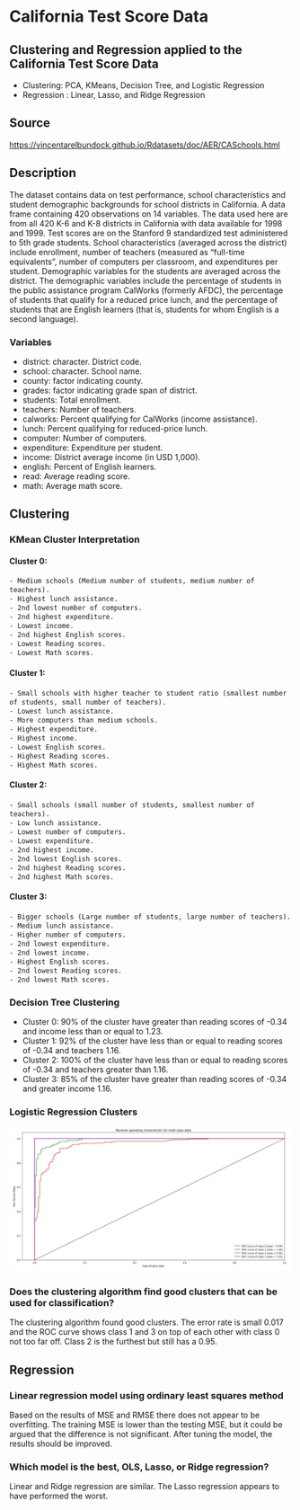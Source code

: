 # California Test Score Data
## Clustering and Regression applied to the California Test Score Data
- Clustering: PCA, KMeans, Decision Tree, and Logistic Regression
- Regression : Linear, Lasso, and Ridge Regression

## Source
https://vincentarelbundock.github.io/Rdatasets/doc/AER/CASchools.html

## Description
The dataset contains data on test performance, school characteristics and student demographic backgrounds for school districts in California.
A data frame containing 420 observations on 14 variables.
The data used here are from all 420 K-6 and K-8 districts in California with data available for 1998 and 1999. 
Test scores are on the Stanford 9 standardized test administered to 5th grade students. 
School characteristics (averaged across the district) include enrollment, number of teachers (measured as “full-time equivalents”, number of computers per classroom, and expenditures per student. 
Demographic variables for the students are averaged across the district. 
The demographic variables include the percentage of students in the public assistance program CalWorks (formerly AFDC), the percentage of students that qualify for a reduced price lunch, and the percentage of students that are English learners (that is, students for whom English is a second language).

### Variables
- district: character. District code.
- school: character. School name.
- county: factor indicating county.
- grades: factor indicating grade span of district.
- students: Total enrollment.
- teachers: Number of teachers.
- calworks: Percent qualifying for CalWorks (income assistance).
- lunch: Percent qualifying for reduced-price lunch.
- computer: Number of computers.
- expenditure: Expenditure per student.
- income: District average income (in USD 1,000).
- english: Percent of English learners.
- read: Average reading score.
- math: Average math score.

## Clustering
### KMean Cluster Interpretation
#### Cluster 0:
    - Medium schools (Medium number of students, medium number of teachers).
    - Highest lunch assistance.
    - 2nd lowest number of computers.
    - 2nd highest expenditure.
    - Lowest income.
    - 2nd highest English scores.
    - Lowest Reading scores.
    - Lowest Math scores.
    
#### Cluster 1: 
    - Small schools with higher teacher to student ratio (smallest number of students, small number of teachers).
    - Lowest lunch assistance.
    - More computers than medium schools.
    - Highest expenditure.
    - Highest income.
    - Lowest English scores.
    - Highest Reading scores.
    - Highest Math scores.

#### Cluster 2: 
    - Small schools (small number of students, smallest number of teachers).
    - Low lunch assistance.
    - Lowest number of computers.   
    - Lowest expenditure.
    - 2nd highest income.
    - 2nd lowest English scores. 
    - 2nd highest Reading scores.
    - 2nd highest Math scores.
    
#### Cluster 3: 
    - Bigger schools (Large number of students, large number of teachers).
    - Medium lunch assistance.
    - Higher number of computers.
    - 2nd lowest expenditure.
    - 2nd lowest income.
    - Highest English scores.
    - 2nd lowest Reading scores.
    - 2nd lowest Math scores.

### Decision Tree Clustering
- Cluster 0: 90% of the cluster have greater than reading scores of  -0.34 and income less than or equal to 1.23.
- Cluster 1: 92% of the cluster have less than or equal to reading scores of  -0.34 and teachers 1.16.
- Cluster 2: 100% of the cluster have less than or equal to reading scores of  -0.34 and teachers greater than 1.16.
- Cluster 3: 85% of the cluster have greater than reading scores of  -0.34 and greater income 1.16.

### Logistic Regression Clusters
![alt text](https://github.com/natvalenz/schoolsScores/blob/main/roc.jpg)

### Does the clustering algorithm find good clusters that can be used for classification?
The clustering algorithm found good clusters. The error rate is small 0.017 and the ROC curve shows class 1 and 3 on top of each other with class 0 not too far off. Class 2 is the furthest but still has a 0.95.

## Regression
### Linear regression model using ordinary least squares method
Based on the results of MSE and RMSE there does not appear to be overfitting. 
The training MSE is lower than the testing MSE, but it could be argued that the difference is not significant. 
After tuning the model, the results should be improved.

### Which model is the best, OLS, Lasso, or Ridge regression?
Linear and Ridge regression are similar. The Lasso regression appears to have performed the worst.


